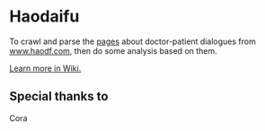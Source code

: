 # Haodaifu
To crawl and parse the [pages](https://www.haodf.com/sitemap-zx/2018/) about doctor-patient dialogues from www.haodf.com, then do some analysis based on them.

[Learn more in Wiki.](https://github.com/ShawnXiee/haodaifu/wiki)

## Special thanks to
Cora
